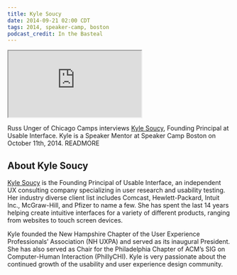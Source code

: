```yaml
---
title: Kyle Soucy
date: 2014-09-21 02:00 CDT
tags: 2014, speaker-camp, boston
podcast_credit: In the Basteal
---
```


<iframe class="podcast-player" seamless src="https://simplecast.fm/e/4664?style=light"></iframe>

Russ Unger of Chicago Camps interviews <a href="https://twitter.com/kylesoucy" rel="nofollow">Kyle Soucy</a>, Founding Principal at Usable Interface. Kyle is a Speaker Mentor at Speaker Camp Boston on October 11th, 2014. READMORE

## About Kyle Soucy

<a href="http://www.usableinterface.com/" rel="nofollow">Kyle Soucy</a> is the Founding Principal of Usable Interface, an independent UX consulting company specializing in user research and usability testing. Her industry diverse client list includes Comcast, Hewlett-Packard, Intuit Inc., McGraw-Hill, and Pfizer to name a few. She has spent the last 14 years helping create intuitive interfaces for a variety of different products, ranging from websites to touch screen devices.

Kyle founded the New Hampshire Chapter of the User Experience Professionals&#8217; Association (NH UXPA) and served as its inaugural President. She has also served as Chair for the Philadelphia Chapter of ACM&#8217;s SIG on Computer-Human Interaction (PhillyCHI). Kyle is very passionate about the continued growth of the usability and user experience design community.
